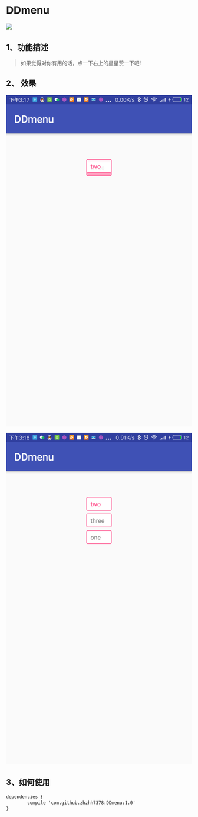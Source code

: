 # DDmenu
[![](https://jitpack.io/v/zhzhh7378/DDmenu.svg)](https://jitpack.io/#zhzhh7378/DDmenu)
## 1、功能描述

> 如果觉得对你有用的话，点一下右上的星星赞一下吧!

## 2、 效果 

<p align="center">
  <img src="https://github.com/zhzhh7378/DDmenu/blob/master/device-2017-08-10-151737.png">
</p>
<p align="center">
  <img src="https://github.com/zhzhh7378/DDmenu/blob/master/device-2017-08-10-151808.png">
</p>

## 3、如何使用
	dependencies {
	        compile 'com.github.zhzhh7378:DDmenu:1.0'
	}

